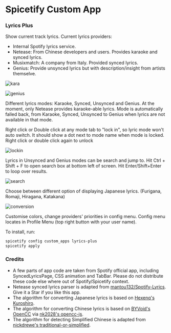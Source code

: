 # Spicetify Custom App

### Lyrics Plus

Show current track lyrics. Current lyrics providers:

- Internal Spotify lyrics service.
- Netease: From Chinese developers and users. Provides karaoke and synced lyrics.
- Musixmatch: A company from Italy. Provided synced lyrics.
- Genius: Provide unsynced lyrics but with description/insight from artists themselve.

![kara](./kara.png)

![genius](./genius.png)

Different lyrics modes: Karaoke, Synced, Unsynced and Genius. At the moment, only Netease provides karaoke-able lyrics. Mode is automatically falled back, from Karaoke, Synced, Unsynced to Genius when lyrics are not available in that mode.

Right click or Double click at any mode tab to "lock in", so lyric mode won't auto switch. It should show a dot next to mode name when mode is locked. Right click or double click again to unlock

![lockin](./lockin.png)

Lyrics in Unsynced and Genius modes can be search and jump to. Hit Ctrl + Shift + F to open search box at bottom left of screen. Hit Enter/Shift+Enter to loop over results.

![search](./search.png)

Choose between different option of displaying Japanese lyrics. (Furigana, Romaji, Hiragana, Katakana)

![conversion](./conversion.png)

Customise colors, change providers' priorities in config menu. Config menu locates in Profile Menu (top right button with your user name).

To install, run:

```bash
spicetify config custom_apps lyrics-plus
spicetify apply
```

### Credits

- A few parts of app code are taken from Spotify official app, including SyncedLyricsPage, CSS animation and TabBar. Please do not distribute these code else where out of Spotify/Spicetify context.
- Netease synced lyrics parser is adapted from [mantou132/Spotify-Lyrics](https://github.com/mantou132/Spotify-Lyrics). Give it a Star if you like this app.
- The algorithm for converting Japanese lyrics is based on [Hexenq's Kuroshiro](https://github.com/hexenq/kuroshiro).
- The algorithm for converting Chinese lyrics is based on [BYVoid's OpenCC](https://github.com/BYVoid/OpenCC) via [nk2028's opencc-js](https://github.com/nk2028/opencc-js).
- The algorithm for detecting Simplified Chinese is adapted from [nickdrewe's traditional-or-simplified](https://github.com/nickdrewe/traditional-or-simplified).

